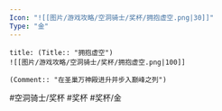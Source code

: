 ```yaml
---
Icon: "![[图片/游戏攻略/空洞骑士/奖杯/拥抱虚空.png|30]]"
Type: "金"
---
```

```ad-common-gold-trophy
title: (Title:: "拥抱虚空")
![[图片/游戏攻略/空洞骑士/奖杯/拥抱虚空.png|100]]

(Comment:: "在圣巢万神殿进升并步入巅峰之列")
```

#空洞骑士/奖杯 #奖杯 #奖杯/金
